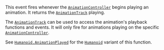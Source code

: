 This event fires whenever the [`AnimationController`](https://create.roblox.com/docs/reference/engine/classes/AnimationController) begins playing
an animation. It returns the [`AnimationTrack`](https://create.roblox.com/docs/reference/engine/classes/AnimationTrack) playing.

The [`AnimationTrack`](https://create.roblox.com/docs/reference/engine/classes/AnimationTrack) can be used to access the animation's playback
functions and events. It will only fire for animations playing on the
specific [`AnimationController`](https://create.roblox.com/docs/reference/engine/classes/AnimationController).

See [`Humanoid.AnimationPlayed`](https://create.roblox.com/docs/reference/engine/classes/Humanoid#AnimationPlayed) for the [`Humanoid`](https://create.roblox.com/docs/reference/engine/classes/Humanoid) variant of
this function.